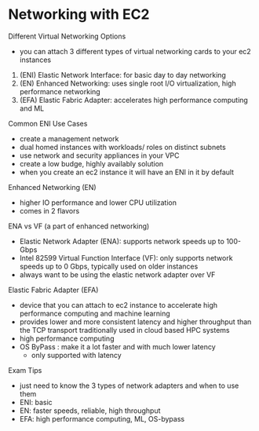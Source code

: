 # Networking with EC2

Different Virtual Networking Options
- you can attach 3 different types of virtual networking cards to your ec2 instances
1. (ENI) Elastic Network Interface: for basic day to day networking
2. (EN) Enhanced Networking: uses single root I/O virtualization, high performance networking
3. (EFA) Elastic Fabric Adapter: accelerates high performance computing and ML

Common ENI Use Cases
- create a management network
- dual homed instances with workloads/ roles on distinct subnets
- use network and security appliances in your VPC
- create a low budge, highly availably solution
- when you create an ec2 instance it will have an ENI in it by default

Enhanced Networking (EN)
- higher IO performance and lower CPU utilization
- comes in 2 flavors

ENA vs VF (a part of enhanced networking)
- Elastic Network Adapter (ENA): supports network speeds up to 100- Gbps
- Intel 82599 Virtual Function Interface (VF): only supports network speeds up to 0 Gbps, typically used on older instances
- always want to be using the elastic network adapter over VF

Elastic Fabric Adapter (EFA)
- device that you can attach to ec2 instance to accelerate high performance computing and machine learning
- provides lower and more consistent latency and higher throughput than the TCP transport traditionally used in cloud based HPC systems
- high performance computing
- OS ByPass : make it a lot faster and with much lower latency
	- only supported with latency

Exam Tips
- just need to know the 3 types of network adapters and when to use them
- ENI: basic
- EN: faster speeds, reliable, high throughput
- EFA: high performance computing, ML, OS-bypass